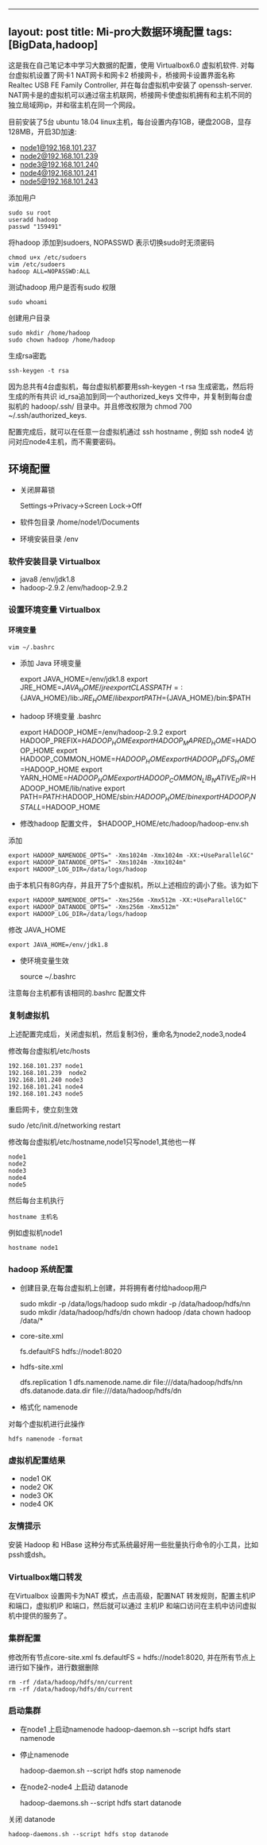 
---
layout: post
title: Mi-pro大数据环境配置 
tags: [BigData,hadoop]
---

这是我在自己笔记本中学习大数据的配置，使用 Virtualbox6.0 虚拟机软件. 对每台虚拟机设置了网卡1 NAT网卡和网卡2 桥接网卡，桥接网卡设置界面名称 Realtec USB FE Family Controller, 并在每台虚拟机中安装了 openssh-server. NAT网卡是的虚拟机可以通过宿主机联网，桥接网卡使虚拟机拥有和主机不同的独立局域网ip，并和宿主机在同一个网段。

目前安装了5台 ubuntu 18.04 linux主机，每台设置内存1GB，硬盘20GB，显存128MB，开启3D加速:

* node1@192.168.101.237
* node2@192.168.101.239
* node3@192.168.101.240
* node4@192.168.101.241
* node5@192.168.101.243

添加用户

    sudo su root
    useradd hadoop
    passwd "159491"

将hadoop 添加到sudoers, NOPASSWD 表示切换sudo时无须密码

    chmod u+x /etc/sudoers
    vim /etc/sudoers
    hadoop ALL=NOPASSWD:ALL

测试hadoop 用户是否有sudo 权限

    sudo whoami

创建用户目录

    sudo mkdir /home/hadoop
    sudo chown hadoop /home/hadoop

生成rsa密匙

    ssh-keygen -t rsa

因为总共有4台虚拟机，每台虚拟机都要用ssh-keygen -t rsa 生成密匙，然后将生成的所有共识 id_rsa追加到同一个authorized_keys 文件中，并复制到每台虚拟机的 hadoop/.ssh/ 目录中。并且修改权限为 chmod 700 ~/.ssh/authorized_keys.

配置完成后，就可以在任意一台虚拟机通过 ssh hostname , 例如 ssh node4 访问对应node4主机，而不需要密码。

## 环境配置

* 关闭屏幕锁

    Settings->Privacy->Screen Lock->Off

* 软件包目录 /home/node1/Documents
* 环境安装目录 /env

### 软件安装目录 Virtualbox

* java8 /env/jdk1.8
* hadoop-2.9.2 /env/hadoop-2.9.2

### 设置环境变量 Virtualbox

#### 环境变量

    vim ~/.bashrc

* 添加 Java 环境变量

    export JAVA_HOME=/env/jdk1.8
    export JRE_HOME=${JAVA_HOME}/jre
    export CLASSPATH=:${JAVA_HOME}/lib:${JRE_HOME}/lib
    export PATH=${JAVA_HOME}/bin:$PATH

* hadoop 环境变量 .bashrc

    export HADOOP_HOME=/env/hadoop-2.9.2
    export HADOOP_PREFIX=$HADOOP_HOME
    export HADOOP_MAPRED_HOME=$HADOOP_HOME
    export HADOOP_COMMON_HOME=$HADOOP_HOME
    export HADOOP_HDFS_HOME=$HADOOP_HOME
    export YARN_HOME=$HADOOP_HOME
    export HADOOP_COMMON_LIB_NATIVE_DIR=$HADOOP_HOME/lib/native
    export PATH=$PATH:$HADOOP_HOME/sbin:$HADOOP_HOME/bin
    export HADOOP_INSTALL=$HADOOP_HOME

* 修改hadoop 配置文件， $HADOOP_HOME/etc/hadoop/hadoop-env.sh

添加

    export HADOOP_NAMENODE_OPTS=" -Xms1024m -Xmx1024m -XX:+UseParallelGC"
    export HADOOP_DATANODE_OPTS=" -Xms1024m -Xmx1024m"
    export HADOOP_LOG_DIR=/data/logs/hadoop

由于本机只有8G内存，并且开了5个虚拟机，所以上述相应的调小了些。该为如下

    export HADOOP_NAMENODE_OPTS=" -Xms256m -Xmx512m -XX:+UseParallelGC"
    export HADOOP_DATANODE_OPTS=" -Xms256m -Xmx512m"
    export HADOOP_LOG_DIR=/data/logs/hadoop

修改 JAVA_HOME

    export JAVA_HOME=/env/jdk1.8




* 使环境变量生效

    source ~/.bashrc

注意每台主机都有该相同的.bashrc 配置文件

### 复制虚拟机

上述配置完成后，关闭虚拟机，然后复制3份，重命名为node2,node3,node4

修改每台虚拟机/etc/hosts

    192.168.101.237 node1
    192.168.101.239  node2
    192.168.101.240 node3
    192.168.101.241 node4
    192.168.101.243 node5

重启网卡，使立刻生效

sudo /etc/init.d/networking restart

修改每台虚拟机/etc/hostname,node1只写node1,其他也一样

    node1
    node2
    node3
    node4
    node5

然后每台主机执行

    hostname 主机名

例如虚拟机node1

    hostname node1

### hadoop 系统配置

* 创建目录,在每台虚拟机上创建，并将拥有者付给hadoop用户

    sudo mkdir -p /data/logs/hadoop
    sudo mkdir -p /data/hadoop/hdfs/nn
    sudo mkdir /data/hadoop/hdfs/dn
    chown hadoop /data
    chown hadoop /data/*

* core-site.xml

    <configuration>
        <property>
                <name>fs.defaultFS</name>
                <!-- 此处每台虚拟机的地址做相应调整，如node1,node2-->
                <value>hdfs://node1:8020</value>
        </property>
    </configuration>

* hdfs-site.xml

     <property>
                <name>dfs.replication</name>
                <value>1</value>
        </property>
        <property>
                <name>dfs.namenode.name.dir</name>
                <value>file:///data/hadoop/hdfs/nn</value>
        </property>
        <property>
                <name>dfs.datanode.data.dir</name>
                <value>file:///data/hadoop/hdfs/dn</value>
        </property>

* 格式化 namenode

对每个虚拟机进行此操作

    hdfs namenode -format

### 虚拟机配置结果

* node1 OK
* node2 OK
* node3 OK
* node4 OK

### 友情提示

安装 Hadoop 和 HBase 这种分布式系统最好用一些批量执行命令的小工具，比如pssh或dsh。

### Virtualbox端口转发

在Virtualbox 设置网卡为NAT 模式，点击高级，配置NAT 转发规则，配置主机IP 和端口，虚拟机IP 和端口，然后就可以通过 主机IP 和端口访问在主机中访问虚拟机中提供的服务了。

### 集群配置

修改所有节点core-site.xml fs.defaultFS = hdfs://node1:8020, 并在所有节点上进行如下操作，进行数据删除

    rm -rf /data/hadoop/hdfs/nn/current
    rm -rf /data/hadoop/hdfs/dn/current

### 启动集群

* 在node1 上启动namenode
    hadoop-daemon.sh --script hdfs start namenode

* 停止namenode

    hadoop-daemon.sh --script hdfs stop namenode

* 在node2-node4 上启动 datanode

    hadoop-daemons.sh --script hdfs start datanode

关闭 datanode

    hadoop-daemons.sh --script hdfs stop datanode